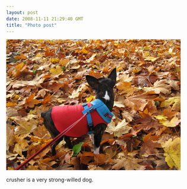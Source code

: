 ```yaml
---
layout: post
date: 2008-11-11 21:29:40 GMT
title: "Photo post"
---
```

![travisj](/images/491520c10a9ade75a29c7f31fad2bfa962e0126536e0ac4474783671443c7ddc.jpg)

<p>crusher is a very strong-willed dog.</p>